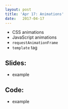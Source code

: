 ```yaml
---
layout: post
title: 'Apr 17: Animations'
date:   2017-04-17
---
```


- CSS animations
- JavaScript animations
- `requestAnimationFrame`
- `template` tag

<!--more-->

## Slides:
- example

## Code:
- example
